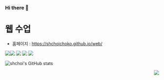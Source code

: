 ### Hi there 👋

# 웹 수업
- 홈페이지 : https://shchoichoko.github.io/web/


<img src="https://img.shields.io/badge/-JAVA-blueviolet"/><img src="https://img.shields.io/badge/-C%20%EC%96%B8%EC%96%B4-lightgrey"/>
<img src="https://img.shields.io/badge/-LINUX-critical"/>
<img src="https://img.shields.io/badge/-Github-informational"/>
<img src="https://img.shields.io/badge/-HTML-brightgreen"/>

![shchoi's GitHub stats](https://github-readme-stats.vercel.app/api?username=shchoichoko&show_icons=true&theme=dark)  

<img align='right' src="http://mazassumnida.wtf/api/v2/generate_badge?boj=shchoi">

